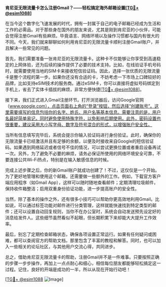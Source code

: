 **肯尼亚无限流量卡怎么注册Gmail？——轻松搞定海外邮箱设置[[TG💪+ @esim1088](https://t.me/s/esim1088)]**

在当今这个数字化飞速发展的时代，拥有一封属于自己的电子邮箱已经成为生活和工作的必需品。对于那些身在国外的朋友来说，尤其是刚到肯尼亚的小伙伴，可能会觉得注册Gmail有些麻烦。毕竟语言、网络环境以及操作习惯都与国内有很大的不同。今天，我们就来聊聊如何利用肯尼亚的无限流量卡顺利注册Gmail账户，并且解决一些常见的问题。

首先，我们需要准备一张肯尼亚的无限流量卡。这种卡不仅能够让你享受到高速稳定的上网体验，还为后续的操作提供了必要的技术支持。比如，在线验证手机号码时，就需要使用当地的SIM卡来接收短信验证码。因此，选择一张优质的无限流量卡是整个流程的第一步。如果你还没有合适的卡，不妨考虑一下市场上口碑较好的品牌，比如支持eSIM技术的服务商。通过eSIM卡，你可以直接将虚拟号码绑定到手机上，省去了实体卡插拔的麻烦，非常方便快捷[[TG💪+ @esim1088](https://t.me/s/esim1088)]。

接下来，我们正式进入Gmail注册环节。打开浏览器后，访问Google官网（www.google.com），点击页面右上角的“登录”按钮，然后选择“创建账号”。这里需要填写的信息包括你的名字、姓氏、用户名等基本信息。需要注意的是，用户名最好简单易记，同时避免使用特殊字符，以免影响后期使用。此外，密码设置也很重要，建议采用大小写字母、数字及符号混合的形式，以增强账户安全性。

当所有信息填写完毕后，系统会提示你输入验证码进行身份验证。此时，确保你的无限流量卡已经激活并且有足够的余额，以便及时接收来自Google的短信验证码。如果遇到网络延迟或者信号不佳的情况，可以尝试更换位置或者重启设备再试一次。另外，为了避免不必要的麻烦，请务必保证所使用的网络环境安全可靠，不要连接公共Wi-Fi热点，特别是在输入敏感信息的时候。

完成上述步骤之后，你的新Gmail账户就成功创建了！不过，这仅仅是一个开始。为了更好地管理和使用这个邮箱，还需要做一些额外的工作。例如，下载官方客户端应用程序（如Gmail App），这样可以随时随地查看邮件；定期清理垃圾邮件，保持收件箱整洁；启用双重身份验证功能，进一步提高账户的安全性。

当然，除了基本的操作之外，还有很多小技巧可以帮助你更高效地利用Gmail。比如说，可以通过标签功能对邮件进行分类管理，这样就能快速找到特定类型的邮件；还可以设置自动回复规则，当你不在办公室时，系统会自动发送预先设定好的消息给发件人。这些细节虽然看似不起眼，但长期积累下来却能大大提升工作效率。

最后，别忘了定期检查邮箱状态，确保各项设置正常运行。如果有任何疑问或困难，都可以查阅官方的帮助文档，那里包含了丰富的教程和解答。同时，也可以加入一些相关的论坛社区，与其他用户交流心得，共同进步。

总之，借助肯尼亚无限流量卡的帮助，注册Gmail并不是一件难事。只要按照正确的步骤一步步操作，再加上一点点耐心和细心，相信每位朋友都能够轻松搞定这一过程。记住，良好的开端是成功的一半，所以从现在开始行动吧！

[[TG💪+ @esim1088](https://t.me/s/esim1088) ![Image](https://i.postimg.cc/4NQfJmqS/Snipaste-2025-05-13-00-14-12.png)]